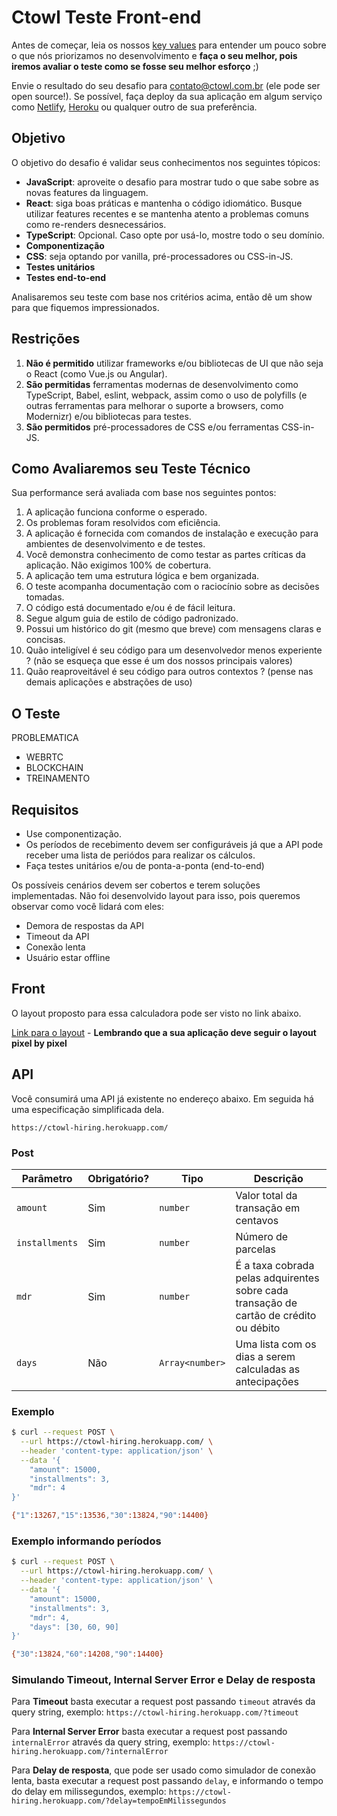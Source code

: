 # Ctowl Teste Front-end

Antes de começar, leia os nossos [key values](https://github.com/ctowl-tech/hiring/blob/main/key-values.md) para entender um pouco sobre o que nós priorizamos no desenvolvimento e **faça o seu melhor, pois iremos avaliar o teste como se fosse seu melhor esforço** ;)

Envie o resultado do seu desafio para contato@ctowl.com.br (ele pode ser open source!).
Se possível, faça deploy da sua aplicação em algum serviço como [Netlify](https://www.netlify.com/), [Heroku](https://heroku.com/) ou qualquer outro de sua preferência.

## Objetivo

O objetivo do desafio é validar seus conhecimentos nos seguintes tópicos:

- **JavaScript**: aproveite o desafio para mostrar tudo o que sabe sobre as novas features da linguagem.
- **React**: siga boas práticas e mantenha o código idiomático. Busque utilizar features recentes e se mantenha atento a problemas comuns como re-renders desnecessários.
- **TypeScript**: Opcional. Caso opte por usá-lo, mostre todo o seu domínio.
- **Componentização**
- **CSS**: seja optando por vanilla, pré-processadores ou CSS-in-JS.
- **Testes unitários**
- **Testes end-to-end**

Analisaremos seu teste com base nos critérios acima, então dê um show para que fiquemos impressionados.

## Restrições

1.  **Não é permitido** utilizar frameworks e/ou bibliotecas de UI que não seja o React (como Vue.js ou Angular).
2.  **São permitidas** ferramentas modernas de desenvolvimento como TypeScript, Babel, eslint, webpack, assim como o uso de polyfills (e outras ferramentas para melhorar o suporte a browsers, como Modernizr) e/ou bibliotecas para testes.
3.  **São permitidos** pré-processadores de CSS e/ou ferramentas CSS-in-JS.


## Como Avaliaremos seu Teste Técnico
Sua performance será avaliada com base nos seguintes pontos:

1.  A aplicação funciona conforme o esperado.
2.  Os problemas foram resolvidos com eficiência.
3.  A aplicação é fornecida com comandos de instalação e execução para ambientes de desenvolvimento e de testes.
4.  Você demonstra conhecimento de como testar as partes críticas da aplicação. Não exigimos 100% de cobertura.
5.  A aplicação tem uma estrutura lógica e bem organizada.
6.  O teste acompanha documentação com o raciocínio sobre as decisões tomadas.
7.  O código está documentado e/ou é de fácil leitura.
8.  Segue algum guia de estilo de código padronizado.
9.  Possui um histórico do git (mesmo que breve) com mensagens claras e concisas.
10. Quão inteligível é seu código para um desenvolvedor menos experiente ? (não se esqueça que esse é um dos nossos principais valores)
11. Quão reaproveitável é seu código para outros contextos ? (pense nas demais aplicações e abstrações de uso)

## O Teste

PROBLEMATICA

- WEBRTC
- BLOCKCHAIN
- TREINAMENTO

## Requisitos

- Use componentização.
- Os períodos de recebimento devem ser configuráveis já que a API pode receber uma lista de periódos para realizar os cálculos.
- Faça testes unitários e/ou de ponta-a-ponta (end-to-end)

Os possíveis cenários devem ser cobertos e terem soluções implementadas. Não foi desenvolvido layout para isso, pois queremos observar como você lidará com eles:

- Demora de respostas da API
- Timeout da API
- Conexão lenta
- Usuário estar offline

## Front
O layout proposto para essa calculadora pode ser visto no link abaixo.

[Link para o layout]() - **Lembrando que a sua aplicação deve seguir o layout pixel by pixel**

## API

Você consumirá uma API já existente no endereço abaixo. Em seguida há uma especificação simplificada dela.

`https://ctowl-hiring.herokuapp.com/`

### Post

| Parâmetro    | Obrigatório? | Tipo          | Descrição                                                                              |
|--------------|----------|---------------|----------------------------------------------------------------------------------------|
| `amount`       | Sim      | `number`        | Valor total da transação em centavos                                                   |
| `installments` | Sim      | `number`        | Número de parcelas                                                                     |
| `mdr`          | Sim      | `number`        | É a taxa cobrada pelas adquirentes sobre cada transação de cartão de crédito ou débito |
| `days`         | Não      | `Array<number>` | Uma lista com os dias a serem calculadas as antecipações                               |

### Exemplo

```bash
$ curl --request POST \
  --url https://ctowl-hiring.herokuapp.com/ \
  --header 'content-type: application/json' \
  --data '{
	"amount": 15000,
	"installments": 3,
	"mdr": 4
}'

{"1":13267,"15":13536,"30":13824,"90":14400}
```

### Exemplo informando períodos

```bash
$ curl --request POST \
  --url https://ctowl-hiring.herokuapp.com/ \
  --header 'content-type: application/json' \
  --data '{
	"amount": 15000,
	"installments": 3,
	"mdr": 4,
	"days": [30, 60, 90]
}'

{"30":13824,"60":14208,"90":14400}
```

### Simulando Timeout, Internal Server Error e Delay de resposta

Para **Timeout** basta executar a request post passando `timeout` através da query string, exemplo:
`https://ctowl-hiring.herokuapp.com/?timeout`

Para **Internal Server Error** basta executar a request post passando `internalError` através da query string, exemplo:
`https://ctowl-hiring.herokuapp.com/?internalError`

Para **Delay de resposta**, que pode ser usado como simulador de conexão lenta, basta executar a request post passando `delay`, e informando o tempo do delay em milissegundos, exemplo:
`https://ctowl-hiring.herokuapp.com/?delay=tempoEmMilissegundos`
